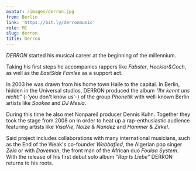 ```yaml
---
avatar: /images/derron.jpg
from: Berlin
link: 'https://bit.ly/derronmusic'
role: MC
slug: derron
title: Derron
---
```

_DERRON_ started his musical career at the beginning of the millennium.   
  
 Taking his first steps he accompanies rappers like _Fabster_, _Hecklar&Coch_, as well as the _EastSide Famlee_ as a support act.   
  
 In 2003 he was drawn from his home town Halle to the capital. In Berlin, hidden in the Universal studios, DERRON produced the album _"Ihr kennt uns nicht!"_ (-'you don't know us'-) of the group _Phonetik_ with well-known Berlin artists like _Sookee_ and _DJ Mesia_.   
  
 During this time he also met Nonpareil producer Dennis Kuhn. Together they took the stage from 2008 on in order to heat up a rap-enthusiastic audience featuring artists like _VisaVie_, _Noize & Nandez_ and _Hammer & Zirkel_.   
  
 Said project includes collaborations with many international musicians, such as the End of the Weak's co-founder _Webbafied_, the Algerian pop singer _Zela_ or with _Daveman_, the front man of the African duo _Foulaa System_. With the release of his first debut solo album _"Rap Is Liebe"_ DERRON returns to his roots.
